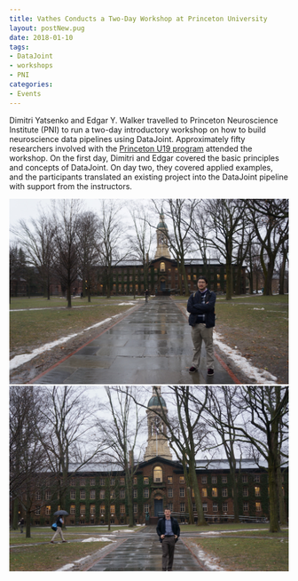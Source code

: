 ```yaml
---
title: Vathes Conducts a Two-Day Workshop at Princeton University
layout: postNew.pug
date: 2018-01-10 
tags:
- DataJoint
- workshops
- PNI
categories: 
- Events
---
```

Dimitri Yatsenko and Edgar Y. Walker travelled to Princeton Neuroscience Institute (PNI) to run a two-day introductory workshop on how to build neuroscience data pipelines using DataJoint. Approximately fifty researchers involved with the [Princeton U19 program](https://www.princeton.edu/news/2017/10/24/seven-princeton-researchers-receive-nih-brain-initiative-awards) attended the workshop. On the first day, Dimitri and Edgar covered the basic principles and concepts of DataJoint. On day two, they covered applied examples, and the participants translated an existing project into the DataJoint pipeline with support from the instructors. 

![](./static/posts/Vathes-Conducts-a-Two-Day-Workshop-at-Princeton-University/Princeton1.jpg "Edgar visiting Princeton")
![](./static/posts/Vathes-Conducts-a-Two-Day-Workshop-at-Princeton-University/Princeton2.jpg "Dimitri visiting Princeton")